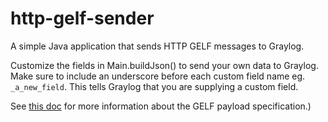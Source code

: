 # http-gelf-sender
A simple Java application that sends HTTP GELF messages to Graylog.

Customize the fields in Main.buildJson() to send your own data to Graylog. Make sure to include an underscore before each custom field name eg. `_a_new_field`. This tells Graylog that you are supplying a custom field.

See [this doc](http://docs.graylog.org/en/2.5/pages/gelf.html#gelf-payload-specification) for more information about the GELF payload specification.)
